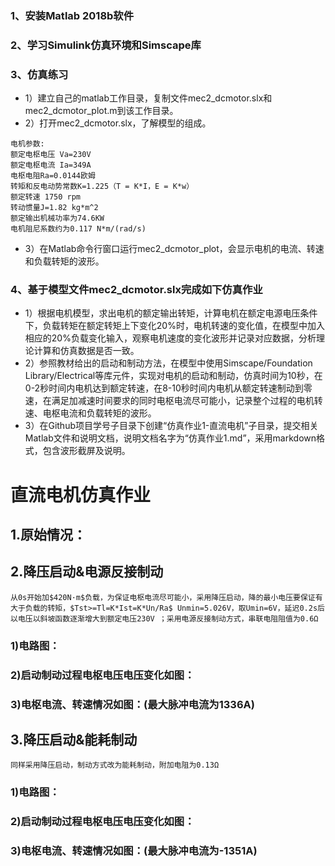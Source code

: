 ### 1、安装Matlab 2018b软件

### 2、学习Simulink仿真环境和Simscape库

### 3、仿真练习
- 1）建立自己的matlab工作目录，复制文件mec2_dcmotor.slx和mec2_dcmotor_plot.m到该工作目录。
- 2）打开mec2_dcmotor.slx，了解模型的组成。
```
电机参数:
额定电枢电压 Va=230V
额定电枢电流 Ia=349A
电枢电阻Ra=0.0144欧姆
转矩和反电动势常数K=1.225（T = K*I，E = K*w）
额定转速 1750 rpm
转动惯量J=1.82 kg*m^2
额定输出机械功率为74.6KW
电机阻尼系数约为0.117 N*m/(rad/s)
```

- 3）在Matlab命令行窗口运行mec2_dcmotor_plot，会显示电机的电流、转速和负载转矩的波形。

### 4、基于模型文件mec2_dcmotor.slx完成如下仿真作业

- 1）根据电机模型，求出电机的额定输出转矩，计算电机在额定电源电压条件下，负载转矩在额定转矩上下变化20%时，电机转速的变化值，在模型中加入相应的20%负载变化输入，观察电机速度的变化波形并记录对应数据，分析理论计算和仿真数据是否一致。
- 2）参照教材给出的启动和制动方法，在模型中使用Simscape/Foundation Library/Electrical等库元件，实现对电机的启动和制动，仿真时间为10秒，在0-2秒时间内电机达到额定转速，在8-10秒时间内电机从额定转速制动到零速，在满足加减速时间要求的同时电枢电流尽可能小，记录整个过程的电机转速、电枢电流和负载转矩的波形。
- 3）在Github项目学号子目录下创建“仿真作业1-直流电机”子目录，提交相关Matlab文件和说明文档，说明文档名字为“仿真作业1.md”，采用markdown格式，包含波形截屏及说明。


# 直流电机仿真作业
## 1.原始情况：

## 2.降压启动&电源反接制动
```
从0s开始加$420N·m$负载，为保证电枢电流尽可能小，采用降压启动，降的最小电压要保证有大于负载的转矩，$Tst>=Tl=K*Ist=K*Un/Ra$ Unmin=5.026V，取Umin=6V，延迟0.2s后以电压以斜坡函数逐渐增大到额定电压230V ；采用电源反接制动方式，串联电阻阻值为0.6Ω
```

### 1)电路图：
### 2)启动制动过程电枢电压电压变化如图：
### 3)电枢电流、转速情况如图：(最大脉冲电流为1336A)

## 3.降压启动&能耗制动
```
同样采用降压启动，制动方式改为能耗制动，附加电阻为0.13Ω
```

### 1)电路图：
### 2)启动制动过程电枢电压电压变化如图：
### 3)电枢电流、转速情况如图：(最大脉冲电流为-1351A)
